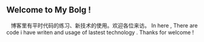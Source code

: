 ## Welcome to My Bolg ! 

    博客里有平时代码的练习、新技术的使用。欢迎各位来访。
    In here , There are code i have writen and usage of lastest technology . Thanks for welcome ! 
